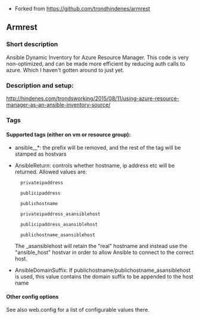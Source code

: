 * Forked from https://github.com/trondhindenes/armrest

## Armrest
### Short description
Ansible Dynamic Inventory for Azure Resource Manager. This code is very non-optimized, and can be made more efficient by reducing auth calls to azure. Which I haven't gotten around to just yet.

### Description and setup:
http://hindenes.com/trondsworking/2015/08/11/using-azure-resource-manager-as-an-ansible-inventory-source/


### Tags
#### Supported tags (either on vm or resource group):

* ansible__*: the prefix will be removed, and the rest of the tag will be stamped as hostvars

* AnsibleReturn: controls whether hostname, ip address etc will be returned. Allowed values are:

        privateipaddress 

        publicipaddress

        publichostname

        privateipaddress_asansiblehost

        publicipaddress_asansiblehost

        publichostname_asansiblehost

    The _asansiblehost will retain the "real" hostname and instead use the "ansible_host" hostvar in order to allow Ansible to connect to the correct host.

* AnsibleDomainSuffix: If publichostname/publichostname_asansiblehost is used, this value contains the domain suffix to be appended to the host name

#### Other config options
See also web.config for a list of configurable values there.